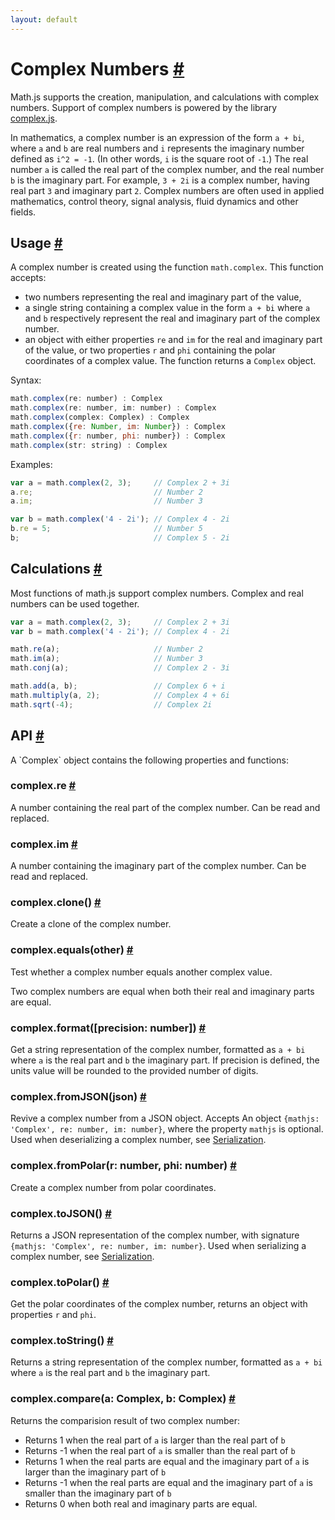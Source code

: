 ```yaml
---
layout: default
---
```


<h1 id="complex-numbers">Complex Numbers <a href="#complex-numbers" title="Permalink">#</a></h1>

Math.js supports the creation, manipulation, and calculations with complex numbers.
Support of complex numbers is powered by the library [complex.js](https://github.com/infusion/Complex.js).

In mathematics, a complex number is an expression of the form `a + bi`,
where `a` and `b` are real numbers and `i` represents the imaginary number
defined as `i^2 = -1`. (In other words, `i` is the square root of `-1`.)
The real number `a` is called the real part of the complex number,
and the real number `b` is the imaginary part. For example, `3 + 2i` is a
complex number, having real part `3` and imaginary part `2`.
Complex numbers are often used in applied mathematics, control theory,
signal analysis, fluid dynamics and other fields.

<h2 id="usage">Usage <a href="#usage" title="Permalink">#</a></h2>

A complex number is created using the function `math.complex`. This function
accepts:

- two numbers representing the real and imaginary part of the value,
- a single string containing a complex value in the form `a + bi` where `a`
  and `b` respectively represent the real and imaginary part of the complex number.
- an object with either properties `re` and `im` for the real and imaginary
  part of the value, or two properties `r` and `phi` containing the polar
  coordinates of a complex value.
The function returns a `Complex` object.

Syntax:

```js
math.complex(re: number) : Complex
math.complex(re: number, im: number) : Complex
math.complex(complex: Complex) : Complex
math.complex({re: Number, im: Number}) : Complex
math.complex({r: number, phi: number}) : Complex
math.complex(str: string) : Complex
```

Examples:

```js
var a = math.complex(2, 3);     // Complex 2 + 3i
a.re;                           // Number 2
a.im;                           // Number 3

var b = math.complex('4 - 2i'); // Complex 4 - 2i
b.re = 5;                       // Number 5
b;                              // Complex 5 - 2i
```

<h2 id="calculations">Calculations <a href="#calculations" title="Permalink">#</a></h2>

Most functions of math.js support complex numbers. Complex and real numbers
can be used together.

```js
var a = math.complex(2, 3);     // Complex 2 + 3i
var b = math.complex('4 - 2i'); // Complex 4 - 2i

math.re(a);                     // Number 2
math.im(a);                     // Number 3
math.conj(a);                   // Complex 2 - 3i

math.add(a, b);                 // Complex 6 + i
math.multiply(a, 2);            // Complex 4 + 6i
math.sqrt(-4);                  // Complex 2i
```

<h2 id="api">API <a href="#api" title="Permalink">#</a></h2>
A `Complex` object contains the following properties and functions:

<h3 id="complexre">complex.re <a href="#complexre" title="Permalink">#</a></h3>

A number containing the real part of the complex number. Can be read and replaced.

<h3 id="complexim">complex.im <a href="#complexim" title="Permalink">#</a></h3>

A number containing the imaginary part of the complex number. Can be read and replaced.

<h3 id="complexclone">complex.clone() <a href="#complexclone" title="Permalink">#</a></h3>

Create a clone of the complex number.

<h3 id="complexequalsother">complex.equals(other) <a href="#complexequalsother" title="Permalink">#</a></h3>

Test whether a complex number equals another complex value.

  Two complex numbers are equal when both their real and imaginary parts are
  equal.
  
<h3 id="complexformatprecision-number">complex.format([precision: number]) <a href="#complexformatprecision-number" title="Permalink">#</a></h3>

Get a string representation of the complex number,
  formatted as `a + bi` where `a` is the real part and `b` the imaginary part.
  If precision is defined, the units value will be rounded to the provided
  number of digits.
  
<h3 id="complexfromjsonjson">complex.fromJSON(json) <a href="#complexfromjsonjson" title="Permalink">#</a></h3>

Revive a complex number from a JSON object. Accepts
  An object `{mathjs: 'Complex', re: number, im: number}`, where the property
  `mathjs` is optional.
  Used when deserializing a complex number, see [Serialization](../core/serialization.html).

<h3 id="complexfrompolarr-number-phi-number">complex.fromPolar(r: number, phi: number) <a href="#complexfrompolarr-number-phi-number" title="Permalink">#</a></h3>

Create a complex number from polar coordinates.

<h3 id="complextojson">complex.toJSON() <a href="#complextojson" title="Permalink">#</a></h3>

Returns a JSON representation of the complex number, with signature
  `{mathjs: 'Complex', re: number, im: number}`.
  Used when serializing a complex number, see [Serialization](../core/serialization.html).

<h3 id="complextopolar">complex.toPolar() <a href="#complextopolar" title="Permalink">#</a></h3>

Get the polar coordinates of the complex number, returns
  an object with properties `r` and `phi`.

<h3 id="complextostring">complex.toString() <a href="#complextostring" title="Permalink">#</a></h3>

Returns a string representation of the complex number, formatted
  as `a + bi` where `a` is the real part and `b` the imaginary part.

<h3 id="complexcomparea-complex-b-complex">complex.compare(a: Complex, b: Complex) <a href="#complexcomparea-complex-b-complex" title="Permalink">#</a></h3>

Returns the comparision result of two complex number:

- Returns 1 when the real part of `a` is larger than the real part of `b`
- Returns -1 when the real part of `a` is smaller than the real part of `b`
- Returns 1 when the real parts are equal
  and the imaginary part of `a` is larger than the imaginary part of `b`
- Returns -1 when the real parts are equal
  and the imaginary part of `a` is smaller than the imaginary part of `b`
- Returns 0 when both real and imaginary parts are equal.
